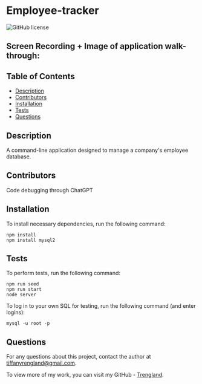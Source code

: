 # Employee-tracker

![GitHub license](https://img.shields.io/badge/license-MIT-blue.svg)


## Screen Recording + Image of application walk-through:



## Table of Contents

* [Description](#description)
* [Contributors](#contributors)
* [Installation](#installation)
* [Tests](#tests)
* [Questions](#questions)



## Description

A command-line application designed to manage a company's employee database.



## Contributors

Code debugging through ChatGPT



## Installation

To install necessary dependencies, run the following command: 
```
npm install
npm install mysql2

```


## Tests

To perform tests, run the following command:
```
npm run seed
npm run start
node server
```

To log in to your own SQL for testing, run the following command (and enter logins):
```
mysql -u root -p
```



## Questions

For any questions about this project, contact the author at tiffanyrengland@gmail.com. 

To view more of my work, you can visit my GitHub - [Trengland](https://www.github.com/Trengland/).